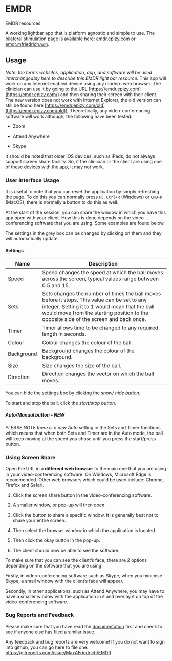 EMDR
====

EMDR resources

A working lightbar app that is platform agnostic and simple to use. The
bilateral stimulation page is available here:
[emdr.epizy.com](https://emdr.epizy.com/) or [emdr.mfriedrich.win](https://emdr.mfriedrich.win).

## Usage

*Note: the terms* *websites, application, app, and software* *will be used interchangeably here to describe this EMDR light bar resource.* This app will work on any Internet enabled device using any modern web browser. The clinician can use it by going to the URL [https://emdr.epizy.com](https://emdr.epizy.com/) and then sharing their screen with their client. The new version does not work with Internet Explorer, the old version can still be found here [https://emdr.epizy.com/old](https://emdr.epizy.com/old)). Theoretically, any video-conferencing software will work although, the following have been tested:

-   Zoom

-   Attend Anywhere

-   Skype

It should be noted that older IOS devices, such as iPads, do not always support screen share facility. So, if the clinician or the client are using one of these devices with the app, it may not work.

### User Interface Usage

It is useful to note that you can reset the application by simply refreshing the page. To do this you can normally press `F5`, `Ctrl+R` (Windows) or `CMD+R` (MacOS), there is normally a button to do this as well.

At the start of the session, you can share the window in which you have this app open with your client. How this is done depends on the video-conferencing software that you are using. Some examples are found below. 

The settings in the grey box can be changed by clicking on them and they will automatically update.

#### Settings

| Name       | Description                                                  |
| ---------- | ------------------------------------------------------------ |
| Speed      | Speed changes the speed at which the ball moves across the screen, typical values range between 0.5 and 15. |
| Sets       | Sets changes the number of times the ball moves before it stops. This value can be set to any integer. Setting it to 1 would mean that the ball would move from the starting position to the opposite side of the screen and back once. |
| Timer      | Timer allows time to be changed to any required length in seconds. |
| Colour     | Colour changes the colour of the ball.                       |
| Background | Background changes the colour of the background.             |
| Size       | Size changes the size of the ball.                           |
| Direction  | Direction changes the vector on which the ball moves.        |

You can hide the settings box by clicking the *show/ hide button.*

To start and stop the ball, click the *start/stop button*.

##### Auto/Manual button  - NEW

*PLEASE NOTE there is a new Auto* setting in the Sets and Timer functions, which means that when both Sets and Timer are in the Auto mode, the ball will keep moving at the speed you chose until you press the start/press button.

### Using Screen Share

Open the URL in a **different web browser** to the main one that you are using in your video-conferencing software. On Windows, Microsoft Edge is recommended. Other web browsers which could be used include: Chrome, Firefox and Safari. 

1.  Click the screen share button in the video-conferencing software.

2.  A smaller window, or pop-up will then open.

3.  Click the button to share a specific window. It is generally best not to
    share your entire screen.

4.  Then select the browser window in which the application is located.

5.  Then click the okay button in the pop-up.

6.  The client should now be able to see the software.

To make sure that you can see the client’s face, there are 2 options depending on the software that you are using.

Firstly, in video-conferencing software such as Skype, when you minimise Skype, a small window with the client’s face will appear.

Secondly, in other applications, such as Attend Anywhere, you may have to have a smaller window with the application in it and overlay it on top of the video-conferencing software.

### Bug Reports and Feedback
Please make sure that you have read the [documentation](https://github.com/MaxAFriedrich/EMDR/wiki) first and check to see if anyone else has filed a similar issue.

Any feedback and bug reports are very welcome! 
If you do not want to sign into github, you can go here to file one: https://gitreports.com/issue/MaxAFriedrich/EMDR.
